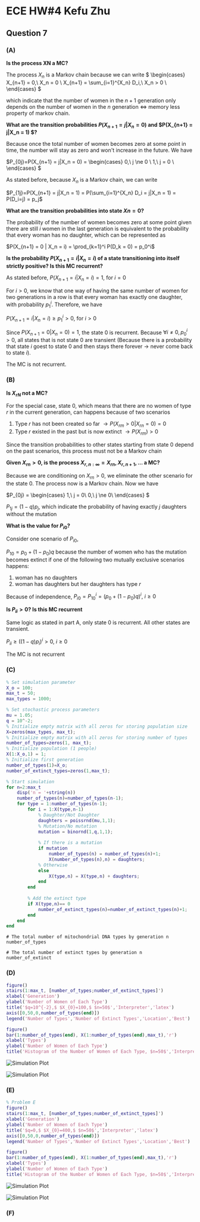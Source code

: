# ECE HW#4 Kefu Zhu

## Question 7

### (A)

**Is the process XN a MC?**

The process $X_n$ is a Markov chain because we can write 
$
\begin{cases}
X_{n+1} = 0,\ X_n = 0 \\
X_{n+1} = \sum_{i=1}^{X_n} D_i,\ X_n > 0 \\
\end{cases}
$ 

which indicate that the number of women in the $n+1$ generation only depends on the number of women in the $n$ generation $\Leftrightarrow$ memory less property of markov chain.

**What are the transition probabilities $P(X_{n+1} = j|X_n = 0)$ and $P(X_{n+1} = j|X_n = 1) $?**

Because once the total number of women becomes zero at some point in time, the number will stay as zero and won't increase in the future. We have

$P_{0j}=P(X_{n+1} = j|X_n = 0) =
\begin{cases}
0,\ j \ne 0 \\
1,\ j = 0 \\
\end{cases}
$

As stated before, because $X_n$ is a Markov chain, we can write

$P_{1j}=P(X_{n+1} = j|X_n = 1) = P(\sum_{i=1}^{X_n} D_i = j|X_n = 1) = P(D_i=j) = p_j$

**What are the transition probabilities into state $Xn = 0$?**

The probability of the number of women becomes zero at some point given there are still $i$ women in the last generation is equivalent to the probability that every woman has no daughter, which can be represented as

$P(X_{n+1} = 0 | X_n = i) = \prod_{k=1}^i P(D_k = 0) = p_0^i$

**Is the probability $P(X_{n+1} = i|X_n = i)$ of a state transitioning into itself strictly positive? Isthis MC recurrent?**

As stated before, $P(X_{n+1} = i|X_n = i) = 1$, for $i = 0$

For $i>0$, we know that one way of having the same number of women for two generations in a row is that every woman has exactly one daughter, with probability $p_1^i$. Therefore, we have

$P(X_{n+1} = i|X_n = i) \ge p_1^i > 0$, for $i > 0$

Since $P(X_{n+1} = 0|X_n = 0) = 1$, the state $0$ is recurrent. Because $\forall i \ne 0, p_0^i > 0$, all states that is not state $0$ are transient (Because there is a probability that state $i$ goest to state $0$ and then stays there forever $\rightarrow$ never come back to state $i$).

The MC is not recurrent.

### (B)

**Is $X_{rN}$ not a MC?**

For the special case, state $0$, which means that there are no women of type $r$ in the current generation, can happens because of two scenarios

1. Type $r$ has not been created so far $\rightarrow P(X_{rm} > 0| X_{rn}=0)=0$ 
2. Type $r$ existed in the past but is now extinct $\rightarrow P(X_{rm}) > 0$

Since the transition probabilities to other states starting from state $0$ depend on the past scenarios, this process must not be a Markov chain

**Given $X_{rn} > 0$, is the process $X_{r,n:\infty} = X_{rn}, X_{r,n+1},...$ a MC?**

Because we are conditioning on $X_{rn} > 0$, we eliminate the other scenario for the state $0$. The process now is a Markov chain. Now we have

$P_{0j} = 
\begin{cases}
1,\ j = 0\\
0,\ j \ne 0\\
\end{cases}
$

$P_{1j} = (1-q)p_j$, which indicate the probability of having exactly $j$ daughters without the mutation

**What is the value for $P_{i0}$?**

Consider one scenario of $P_{i0}$,

$P_{10} = p_0 + (1-p_0)q$ because the number of women who has the mutation becomes extinct if one of the following two mutually exclusive scenarios happens:

1. woman has no daughters
2. woman has daughters but her daughters has type $r$

Because of independence, $P_{i0} = P_{10}^i = (p_0 + (1-p_0)q)^i,\ i \ge 0$

**Is $P_{ii} > 0$? Is this MC recurrent**

Same logic as stated in part A, only state $0$ is recurrent. All other states are transient.

$P_{ii} \ge ((1-q)p_i)^i > 0,\ i \ge 0$

The MC is not recurrent

### (C)

```matlab
% Set simulation parameter
X_o = 100;
max_t = 50;
max_types = 1000; 

% Set stochastic process parameters
mu = 1.05;
q = 10^-2;
% Initialize empty matrix with all zeros for storing population size
X=zeros(max_types, max_t);
% Initialize empty matrix with all zeros for storing number of types
number_of_types=zeros(1, max_t);
% Initialize population (1 people)
X(1:X_o,1) = 1;
% Initialize first generation
number_of_types(1)=X_o; 
number_of_extinct_types=zeros(1,max_t);

% Start simulation
for n=2:max_t
    disp('n = '+string(n))
    number_of_types(n)=number_of_types(n-1);
    for type = 1:number_of_types(n-1);
        for i = 1:X(type,n-1)
            % Daughter/Not Daughter
            daughters = poissrnd(mu,1,1); 
            % Mutation/No mutation
            mutation = binornd(1,q,1,1);
            
            % If there is a mutation
            if mutation
                number_of_types(n) = number_of_types(n)+1;
                X(number_of_types(n),n) = daughters;
            % Otherwise
            else
                X(type,n) = X(type,n) + daughters;
            end
        end
        
        % Add the extinct type
        if X(type,n)== 0
            number_of_extinct_types(n)=number_of_extinct_types(n)+1;
        end
    end
end
```

```
# The total number of mitochondrial DNA types by generation n
number_of_types

# The total number of extinct types by generation n
number_of_extinct
```

### (D)

```matlab
figure()
stairs(1:max_t, [number_of_types;number_of_extinct_types]')
xlabel('Generation')
ylabel('Number of Women of Each Type')
title('$q=10^{-2},$ $X_{0}=100,$ $n=50$','Interpreter','latex')
axis([0,50,0,number_of_types(end)])
legend('Number of Types','Number of Extinct Types','Location','Best')

figure()
bar(1:number_of_types(end), X(1:number_of_types(end),max_t),'r')
xlabel('Types')
ylabel('Number of Women of Each Type')
title('Histogram of the Number of Women of Each Type, $n=50$','Interpreter','latex')
```

![Simulation Plot](https://github.com/datamasterkfz/University-of-Rochester/raw/master/ECE440/Homework/HW4/Question7_d_1.png)

![Simulation Plot](https://github.com/datamasterkfz/University-of-Rochester/raw/master/ECE440/Homework/HW4/Question7_d_2.png)

### (E)

```matlab
% Problem E
figure()
stairs(1:max_t, [number_of_types;number_of_extinct_types]')
xlabel('Generation')
ylabel('Number of Women of Each Type')
title('$q=0,$ $X_{0}=400,$ $n=50$','Interpreter','latex')
axis([0,50,0,number_of_types(end)])
legend('Number of Types','Number of Extinct Types','Location','Best')

figure()
bar(1:number_of_types(end), X(1:number_of_types(end),max_t),'r')
xlabel('Types')
ylabel('Number of Women of Each Type')
title('Histogram of the Number of Women of Each Type, $n=50$','Interpreter','latex')
```

![Simulation Plot](https://github.com/datamasterkfz/University-of-Rochester/raw/master/ECE440/Homework/HW4/Question7_e_1.png)

![Simulation Plot](https://github.com/datamasterkfz/University-of-Rochester/raw/master/ECE440/Homework/HW4/Question7_e_2.png)

### (F)

